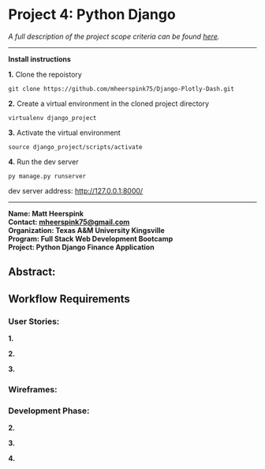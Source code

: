# Project 4: Python Django

*A full description of the project scope criteria can be found [here](https://sites.google.com/view/reference-page/project-4).*

---



**Install instructions**

**1.**  Clone the repoistory
```
git clone https://github.com/mheerspink75/Django-Plotly-Dash.git
```
**2.** Create a virtual environment in the cloned project directory
```
virtualenv django_project
```
**3.**  Activate the virtual environment
```
source django_project/scripts/activate
```
**4.**  Run the dev server
```
py manage.py runserver
```
dev server address:  http://127.0.0.1:8000/

---

**Name:  Matt Heerspink**  
**Contact: mheerspink75@gmail.com**  
**Organization: Texas A&M University Kingsville**  
**Program:  Full Stack Web Development Bootcamp**  
**Project:  Python Django Finance Application**

## Abstract:  


## Workflow Requirements

### User Stories:

**1.** 

**2.** 

**3.**

### Wireframes:


### Development Phase:

**2.**

**3.** 

**4.**  